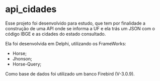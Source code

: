 # api_cidades

Esse projeto foi desenvolvido para estudo, que tem por finalidade a construção de uma API onde se informa a UF e ela trás um JSON com o código IBGE e as cidades do estado consultado.

Ela foi desenvolvida em Delphi, utilizando os FrameWorks:
- Horse;
- Jhonson;
- Horse-Query;


Como base de dados foi utilizado um banco Firebird (V-3.0.9).
